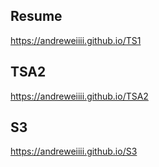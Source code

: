 ## Resume ##
https://andreweiiii.github.io/TS1

## TSA2 ##
https://andreweiiii.github.io/TSA2

## S3 ##
https://andreweiiii.github.io/S3